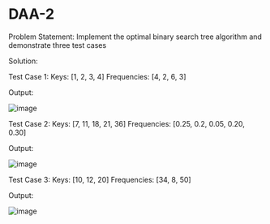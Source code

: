# DAA-2

Problem Statement: Implement the optimal binary search tree algorithm and demonstrate three test cases

Solution: 

Test Case 1: 
Keys: [1, 2, 3, 4]
Frequencies: [4, 2, 6, 3]

Output: 

![image](https://user-images.githubusercontent.com/104497860/203120499-0f72228d-d13a-4e5f-b7b1-544db8aa26bc.png)

Test Case 2:
Keys: [7, 11, 18, 21, 36]
Frequencies: [0.25, 0.2, 0.05, 0.20, 0.30]

Output:

![image](https://user-images.githubusercontent.com/104497860/203121657-6dec719b-ce08-426c-b026-8e67db0a583a.png)

Test Case 3:
Keys: [10, 12, 20]
Frequencies: [34, 8, 50]

Output: 

![image](https://user-images.githubusercontent.com/104497860/203122147-1ea15305-9d74-443b-a720-438f2395b3f2.png)

